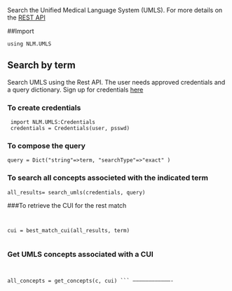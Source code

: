 
Search the Unified Medical Language System (UMLS). For more details on the [REST API](https://documentation.uts.nlm.nih.gov/rest/home.html)


##Import


```
using NLM.UMLS
```


<a id='Search-by-term-1'></a>

## Search by term


Search UMLS using the Rest API. The user needs approved credentials and a query dictionary. Sign up for credentials [here](https://uts.nlm.nih.gov//license.html)


<a id='To-create-credentials-1'></a>

### To create credentials


```
 import NLM.UMLS:Credentials
 credentials = Credentials(user, psswd)
 ```

### To compose the query

 ```
 query = Dict("string"=>term, "searchType"=>"exact" )
 ```

### To search all concepts associeted with the indicated term

 ```
 all_results= search_umls(credentials, query)
 ```

###To retrieve the CUI for the rest match

```


cui = best_match_cui(all_results, term)


```

### Get UMLS concepts associated with a CUI

```


all_concepts = get_concepts(c, cui) ``` ––––––––––––-

